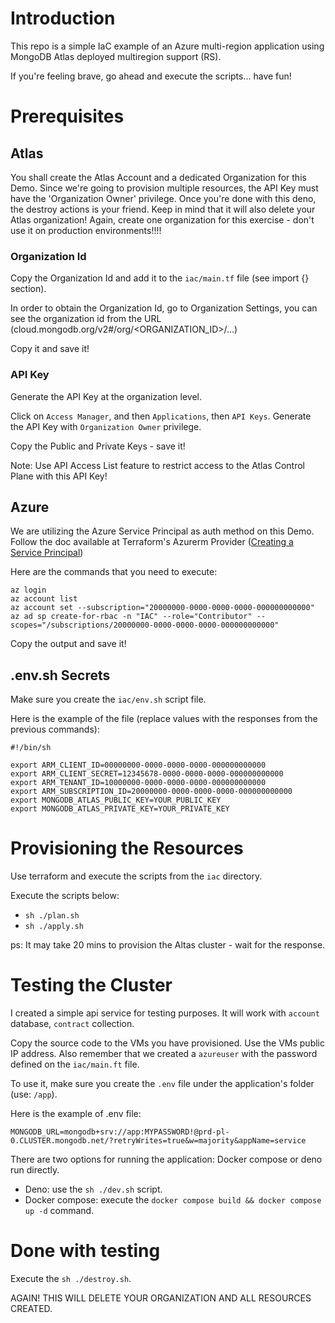 # Introduction

This repo is a simple IaC example of an Azure multi-region application using MongoDB Atlas deployed multiregion support (RS).

If you're feeling brave, go ahead and execute the scripts... have fun!

# Prerequisites

## Atlas

You shall create the Atlas Account and a dedicated Organization for this Demo. 
Since we're going to provision multiple resources, the API Key must have the 'Organization Owner' privilege.
Once you're done with this deno, the destroy actions is your friend.
Keep in mind that it will also delete your Atlas organization! Again, create one organization for this exercise - don't use it on production environments!!!!

### Organization Id

Copy the Organization Id and add it to the `iac/main.tf` file (see import {} section).

In order to obtain the Organization Id, go to Organization Settings, you can see the organization id from the URL (cloud.mongodb.org/v2#/org/&lt;ORGANIZATION_ID&gt;/...)

Copy it and save it!

### API Key

Generate the API Key at the organization level.

Click on `Access Manager`, and then `Applications`, then `API Keys`. Generate the API Key with `Organization Owner` privilege.

Copy the Public and Private Keys - save it!

Note: Use API Access List feature to restrict access to the Atlas Control Plane with this API Key!

## Azure

We are utilizing the Azure Service Principal as auth method on this Demo.
Follow the doc available at Terraform's Azurerm Provider ([Creating a Service Principal](https://registry.terraform.io/providers/hashicorp/azurerm/latest/docs/guides/service_principal_client_secret))

Here are the commands that you need to execute:
```shell
az login
az account list
az account set --subscription="20000000-0000-0000-0000-000000000000"
az ad sp create-for-rbac -n "IAC" --role="Contributor" --scopes="/subscriptions/20000000-0000-0000-0000-000000000000"
```

Copy the output and save it!

## .env.sh Secrets

Make sure you create the `iac/env.sh` script file.

Here is the example of the file (replace values with the responses from the previous commands):

```shell
#!/bin/sh

export ARM_CLIENT_ID=00000000-0000-0000-0000-000000000000
export ARM_CLIENT_SECRET=12345678-0000-0000-0000-000000000000
export ARM_TENANT_ID=10000000-0000-0000-0000-000000000000
export ARM_SUBSCRIPTION_ID=20000000-0000-0000-0000-000000000000
export MONGODB_ATLAS_PUBLIC_KEY=YOUR_PUBLIC_KEY
export MONGODB_ATLAS_PRIVATE_KEY=YOUR_PRIVATE_KEY
```

# Provisioning the Resources

Use terraform and execute the scripts from the `iac` directory.

Execute the scripts below:
- `sh ./plan.sh`
- `sh ./apply.sh`

ps: It may take 20 mins to provision the Altas cluster - wait for the response.

# Testing the Cluster

I created a simple api service for testing purposes. 
It will work with `account` database, `contract` collection.

Copy the source code to the VMs you have provisioned. Use the VMs public IP address. 
Also remember that we created a `azureuser` with the password defined on the `iac/main.ft` file.

To use it, make sure you create the `.env` file under the application's folder (use: `/app`). 

Here is the example of .env file:
```shell
MONGODB_URL=mongodb+srv://app:MYPASSWORD!@prd-pl-0.CLUSTER.mongodb.net/?retryWrites=true&w=majority&appName=service
```

There are two options for running the application: Docker compose or deno run directly.

- Deno: use the `sh ./dev.sh` script.
- Docker compose: execute the `docker compose build && docker compose up -d` command.

# Done with testing

Execute the `sh ./destroy.sh`.

AGAIN! THIS WILL DELETE YOUR ORGANIZATION AND ALL RESOURCES CREATED.